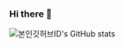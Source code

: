 ### Hi there 👋

<!--
**nohkihyeon/nohkihyeon** is a ✨ _special_ ✨ repository because its `README.md` (this file) appears on your GitHub profile.

Here are some ideas to get you started:

- 🔭 I’m currently working on ...
- 🌱 I’m currently learning ...
- 👯 I’m looking to collaborate on ...
- 🤔 I’m looking for help with ...
- 💬 Ask me about ...
- 📫 How to reach me: ...
- 😄 Pronouns: ...
- ⚡ Fun fact: ...
-->

![본인깃허브ID's GitHub stats](https://github-readme-stats.vercel.app/api?username=nohkihyeon&show_icons=true&theme=vue)
